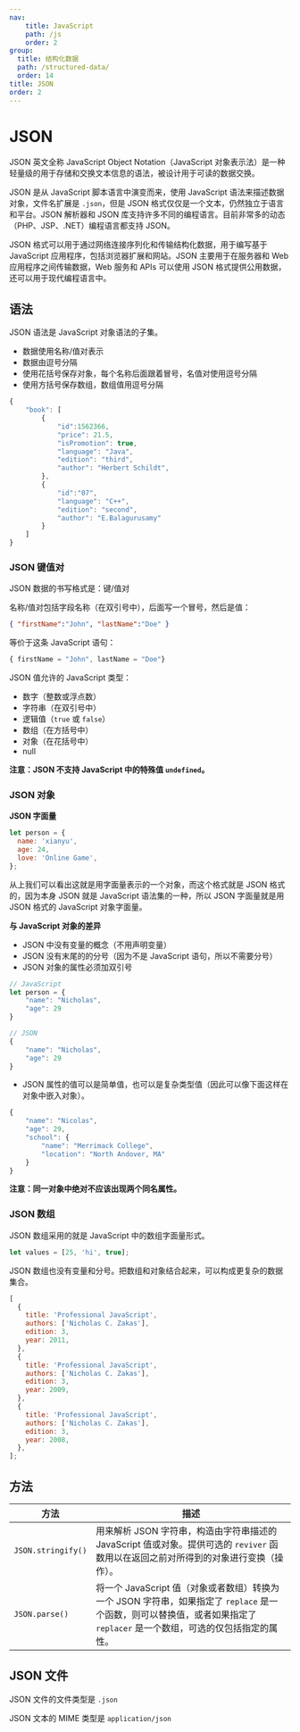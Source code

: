 ```yaml
---
nav:
    title: JavaScript
    path: /js
    order: 2
group:
  title: 结构化数据
  path: /structured-data/
  order: 14
title: JSON
order: 2
---
```


# JSON

JSON 英文全称 JavaScript Object Notation（JavaScript 对象表示法）是一种轻量级的用于存储和交换文本信息的语法，被设计用于可读的数据交换。

JSON 是从 JavaScript 脚本语言中演变而来，使用 JavaScript 语法来描述数据对象，文件名扩展是 `.json`，但是 JSON 格式仅仅是一个文本，仍然独立于语言和平台。JSON 解析器和 JSON 库支持许多不同的编程语言。目前非常多的动态（PHP、JSP、.NET）编程语言都支持 JSON。

JSON 格式可以用于通过网络连接序列化和传输结构化数据，用于编写基于 JavaScript 应用程序，包括浏览器扩展和网站。JSON 主要用于在服务器和 Web 应用程序之间传输数据，Web 服务和 APIs 可以使用 JSON 格式提供公用数据，还可以用于现代编程语言中。

## 语法

JSON 语法是 JavaScript 对象语法的子集。

- 数据使用名称/值对表示
- 数据由逗号分隔
- 使用花括号保存对象，每个名称后面跟着冒号，名值对使用逗号分隔
- 使用方括号保存数组，数组值用逗号分隔

```js
{
    "book": [
        {
            "id":1562366,
            "price": 21.5,
            "isPromotion": true,
            "language": "Java",
            "edition": "third",
            "author": "Herbert Schildt",
        },
        {
            "id":"07",
            "language": "C++",
            "edition": "second",
            "author": "E.Balagurusamy"
        }
    ]
}
```

### JSON 键值对

JSON 数据的书写格式是：键/值对

名称/值对包括字段名称（在双引号中），后面写一个冒号，然后是值：

```json
{ "firstName":"John", "lastName":"Doe" }
```

等价于这条 JavaScript 语句：

```js
{ firstName = "John", lastName = "Doe"}
```

JSON 值允许的 JavaScript 类型：

- 数字（整数或浮点数）
- 字符串（在双引号中）
- 逻辑值（`true` 或 `false`）
- 数组（在方括号中）
- 对象（在花括号中）
- null

**注意：JSON 不支持 JavaScript 中的特殊值 `undefined`。**

### JSON 对象

**JSON 字面量**

```js
let person = {
  name: 'xianyu',
  age: 24,
  love: 'Online Game',
};
```

从上我们可以看出这就是用字面量表示的一个对象，而这个格式就是 JSON 格式的，因为本身 JSON 就是 JavaScript 语法集的一种，所以 JSON 字面量就是用 JSON 格式的 JavaScript 对象字面量。

**与 JavaScript 对象的差异**

- JSON 中没有变量的概念（不用声明变量）
- JSON 没有末尾的的分号（因为不是 JavaScript 语句，所以不需要分号）
- JSON 对象的属性必须加双引号

```js
// JavaScript
let person = {
    "name": "Nicholas",
    "age": 29
}

// JSON
{
    "name": "Nicholas",
    "age": 29
}
```

- JSON 属性的值可以是简单值，也可以是复杂类型值（因此可以像下面这样在对象中嵌入对象）。

```js
{
    "name": "Nicolas",
    "age": 29,
    "school": {
        "name": "Merrimack College",
        "location": "North Andover, MA"
    }
}
```

**注意：同一对象中绝对不应该出现两个同名属性。**

### JSON 数组

JSON 数组采用的就是 JavaScript 中的数组字面量形式。

```js
let values = [25, 'hi', true];
```

JSON 数组也没有变量和分号。把数组和对象结合起来，可以构成更复杂的数据集合。

```js
[
  {
    title: 'Professional JavaScript',
    authors: ['Nicholas C. Zakas'],
    edition: 3,
    year: 2011,
  },
  {
    title: 'Professional JavaScript',
    authors: ['Nicholas C. Zakas'],
    edition: 3,
    year: 2009,
  },
  {
    title: 'Professional JavaScript',
    authors: ['Nicholas C. Zakas'],
    edition: 3,
    year: 2008,
  },
];
```

## 方法

| 方法               | 描述                                                                                                                                                                      |
| ------------------ | ------------------------------------------------------------------------------------------------------------------------------------------------------------------------- |
| `JSON.stringify()` | 用来解析 JSON 字符串，构造由字符串描述的 JavaScript 值或对象。提供可选的 `reviver` 函数用以在返回之前对所得到的对象进行变换（操作）。                                     |
| `JSON.parse()`     | 将一个 JavaScript 值（对象或者数组）转换为一个 JSON 字符串，如果指定了 `replace` 是一个函数，则可以替换值，或者如果指定了 `replacer` 是一个数组，可选的仅包括指定的属性。 |

## JSON 文件

JSON 文件的文件类型是 `.json`

JSON 文本的 MIME 类型是 `application/json`
